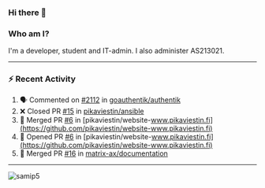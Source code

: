 ### Hi there 👋

### Who am I?
I'm a developer, student and IT-admin. I also administer AS213021.

---
### :zap: Recent Activity
<!--START_SECTION:activity-->
1. 🗣 Commented on [#2112](https://github.com/goauthentik/authentik/issues/2112) in [goauthentik/authentik](https://github.com/goauthentik/authentik)
2. ❌ Closed PR [#15](https://github.com/pikaviestin/ansible/pull/15) in [pikaviestin/ansible](https://github.com/pikaviestin/ansible)
3. 🎉 Merged PR [#6](https://github.com/pikaviestin/website-www.pikaviestin.fi/pull/6) in [pikaviestin/website-www.pikaviestin.fi](https://github.com/pikaviestin/website-www.pikaviestin.fi)
4. 💪 Opened PR [#6](https://github.com/pikaviestin/website-www.pikaviestin.fi/pull/6) in [pikaviestin/website-www.pikaviestin.fi](https://github.com/pikaviestin/website-www.pikaviestin.fi)
5. 🎉 Merged PR [#16](https://github.com/matrix-ax/documentation/pull/16) in [matrix-ax/documentation](https://github.com/matrix-ax/documentation)
<!--END_SECTION:activity-->
---

<img align="center" src="https://github-readme-stats.vercel.app/api?username=samip5&show_icons=true" alt="samip5" />
